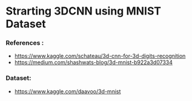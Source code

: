 # Strarting 3DCNN using MNIST Dataset
### References : 
- https://www.kaggle.com/schateau/3d-cnn-for-3d-digits-recognition 
- https://medium.com/shashwats-blog/3d-mnist-b922a3d07334
### Dataset: 
- https://www.kaggle.com/daavoo/3d-mnist
